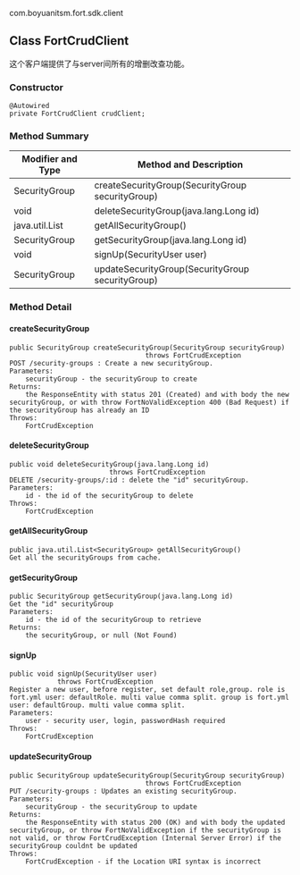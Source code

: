 com.boyuanitsm.fort.sdk.client

## Class FortCrudClient

这个客户端提供了与server间所有的增删改查功能。

### Constructor
```
@Autowired
private FortCrudClient crudClient;
```
### Method Summary

 Modifier and Type             | Method and Description
 ----------------------------- | -----------------------------
 SecurityGroup                 | createSecurityGroup(SecurityGroup securityGroup)
 void	                       | deleteSecurityGroup(java.lang.Long id)
 java.util.List<SecurityGroup> | getAllSecurityGroup()
 SecurityGroup                 | getSecurityGroup(java.lang.Long id)
 void                          | signUp(SecurityUser user)
 SecurityGroup                 | updateSecurityGroup(SecurityGroup securityGroup)

### Method Detail

#### createSecurityGroup

```
public SecurityGroup createSecurityGroup(SecurityGroup securityGroup)
                                  throws FortCrudException
POST /security-groups : Create a new securityGroup.
Parameters:
    securityGroup - the securityGroup to create
Returns:
    the ResponseEntity with status 201 (Created) and with body the new securityGroup, or with throw FortNoValidException 400 (Bad Request) if the securityGroup has already an ID
Throws:
    FortCrudException
```

#### deleteSecurityGroup

```
public void deleteSecurityGroup(java.lang.Long id)
                         throws FortCrudException
DELETE /security-groups/:id : delete the "id" securityGroup.
Parameters:
    id - the id of the securityGroup to delete
Throws:
    FortCrudException
```

#### getAllSecurityGroup

```
public java.util.List<SecurityGroup> getAllSecurityGroup()
Get all the securityGroups from cache.
```

#### getSecurityGroup

```
public SecurityGroup getSecurityGroup(java.lang.Long id)
Get the "id" securityGroup
Parameters:
    id - the id of the securityGroup to retrieve
Returns:
    the securityGroup, or null (Not Found)
```

#### signUp

```
public void signUp(SecurityUser user)
            throws FortCrudException
Register a new user, before register, set default role,group. role is fort.yml user: defaultRole. multi value comma split. group is fort.yml user: defaultGroup. multi value comma split.
Parameters:
    user - security user, login, passwordHash required
Throws:
    FortCrudException
```

#### updateSecurityGroup

```
public SecurityGroup updateSecurityGroup(SecurityGroup securityGroup)
                                  throws FortCrudException
PUT /security-groups : Updates an existing securityGroup.
Parameters:
    securityGroup - the securityGroup to update
Returns:
    the ResponseEntity with status 200 (OK) and with body the updated securityGroup, or throw FortNoValidException if the securityGroup is not valid, or throw FortCrudException (Internal Server Error) if the securityGroup couldnt be updated
Throws:
    FortCrudException - if the Location URI syntax is incorrect
```
